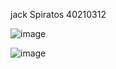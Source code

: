 jack Spiratos 
40210312

![image](https://github.com/SOEN345-WINTER2024/logic-coverage-lab-Spiratatoe/assets/95253269/046fa0fa-6518-4875-9bb0-a0b8b11b91b7)

![image](https://github.com/SOEN345-WINTER2024/logic-coverage-lab-Spiratatoe/assets/95253269/cdbb5a90-d7bb-4ce6-91cc-e997137d60cf)
